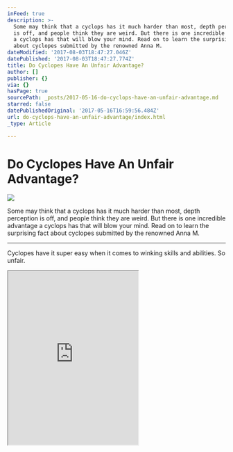 ```yaml
---
inFeed: true
description: >-
  Some may think that a cyclops has it much harder than most, depth perception
  is off, and people think they are weird. But there is one incredible advantage
  a cyclops has that will blow your mind. Read on to learn the surprising fact
  about cyclopes submitted by the renowned Anna M.
dateModified: '2017-08-03T18:47:27.046Z'
datePublished: '2017-08-03T18:47:27.774Z'
title: Do Cyclopes Have An Unfair Advantage?
author: []
publisher: {}
via: {}
hasPage: true
sourcePath: _posts/2017-05-16-do-cyclops-have-an-unfair-advantage.md
starred: false
datePublishedOriginal: '2017-05-16T16:59:56.484Z'
url: do-cyclops-have-an-unfair-advantage/index.html
_type: Article

---
```

# Do Cyclopes Have An Unfair Advantage?
![](https://the-grid-user-content.s3-us-west-2.amazonaws.com/f1a032a1-79f6-45f5-b318-db78d3c04115.jpg)

Some may think that a cyclops has it much harder than most, depth perception is off, and people think they are weird. But there is one incredible advantage a cyclops has that will blow your mind. Read on to learn the surprising fact about cyclopes submitted by the renowned Anna M.

---

Cyclopes have it super easy when it comes to winking skills and abilities. So unfair.

<iframe src="https://the-grid.github.io/ed-userhtml/?g=eJyNU11vmzAUfedXXGUPkKzB7y3NRIPTMvEREbKqT5Vj3xRvxDBsUkVr__tM03TV1odJCGHfwznHx_cGQu5BisuRkPpnr-9N1SETo1lAbGHmBJp3sjUzxyGTiTMBKOg8T1OaRTSCeZ4t4ut1EZZxnsG3sIjDq4SuzoFGcQlhFsE6O6JLKG8orOj8BXlFk_wWyhzibEWLEqK7LEzjuWVI1nQFiyJP4S5fF7BMwnKRFynkBczTlT8YSGhYZHB7cwcRXcRZnF0P3Cv6Rx9i-6TLvCjDrDyHyphWnxNyPKDPmx1hYicV6ZXcY6dZzRuB5BNv1FY-9B0zslHTPesk29SoJ8Rx7AJe8zmi4BK2veIDErwx_HJMJbXfsgf0-662Vfekip380aKQzNdcouJIRDPlB143rcZpxfY4ZWraqy2T3ZSJPVPGshD3AoAQKLCtGUdYhtf0fl0k8ChNBYem72AQczVwpholOathKJ9cv_MjBSojtxK7wdb_iFvtv6XjyN5hvIhp8a8DG-PPHuGdzpuL5wvH8U5BDTkNxFGeueWxRV4b4cZeWBJn9JiztSka3u8s3RnoYeVz25MGaY3Dpucee9IdXzja1x3_OO531427DQr_u3ZffkATGtPJTW_QcwUzbGrkDrVhu9Y9g88KHyGyat7Y8nvCr-w4wNOTdbFpxGHss7ZFJeaVrIWnLeR57Nl3QE6DEqjm9XNZI9MIqIYs4Cvbs9VLAUwDe2llTIUQMLATt70cfdCmX2zh_kQ3mtmt4fwa2uYROxSwOUB0RAeE2Yl9U_4NGutBuw" height="400" style=""></iframe>